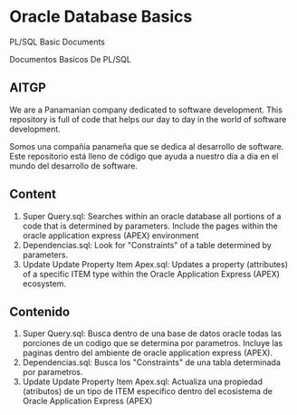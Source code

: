 # Oracle Database Basics
PL/SQL Basic Documents

Documentos Basicos De PL/SQL

## AITGP 
We are a Panamanian company dedicated to software development.
This repository is full of code that helps our day to day in the world of software development.

Somos una compañia panameña que se dedica al desarrollo de software.
Este repositorio está lleno de código que ayuda a nuestro dia a dia en el mundo del desarrollo de software.

## Content
1. Super Query.sql: Searches within an oracle database all portions of a code that is determined by parameters. Include the pages within the oracle application express (APEX) environment
2. Dependencias.sql: Look for "Constraints" of a table determined by parameters.
3. Update Update Property Item Apex.sql: Updates a property (attributes) of a specific ITEM type within the Oracle Application Express (APEX) ecosystem.

## Contenido
1. Super Query.sql: Busca dentro de una base de datos oracle todas las porciones de un codigo que se determina por parametros. Incluye las paginas dentro del ambiente de oracle application express (APEX).
2. Dependencias.sql: Busca los "Constraints" de una tabla determinada por parametros. 
3. Update Update Property Item Apex.sql: Actualiza una propiedad (atributos) de un tipo de ITEM especifico dentro del ecosistema de Oracle Application Express (APEX)
